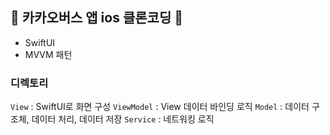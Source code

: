 ## 🚌 카카오버스 앱 ios 클론코딩 🚌

- SwiftUI
- MVVM 패턴

### 디렉토리
`View` : SwiftUI로 화면 구성
`ViewModel` : View 데이터 바인딩 로직
`Model` : 데이터 구조체, 데이터 처리, 데이터 저장
`Service` : 네트워킹 로직
